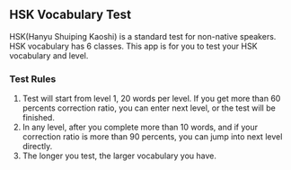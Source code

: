## HSK Vocabulary Test

HSK(Hanyu Shuiping Kaoshi) is a standard test for non-native speakers. HSK vocabulary has 6 classes. This app is for you to test your HSK vocabulary and level.


### Test Rules

1. Test will start from level 1, 20 words per level. If you get more than 60 percents correction ratio, you can enter next level, or the test will be finished.
2. In any level, after you complete more than 10 words, and if your correction ratio is more than 90 percents, you can jump into next level directly.
3. The longer you test, the larger vocabulary you have.





